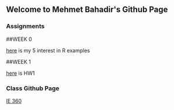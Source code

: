 ## Welcome to Mehmet Bahadir's Github Page


### Assignments



##WEEK 0

[here](files\example_homework_0.html) is my 5 interest in R examples 

##WEEK 1

[here](Homework1\HW1-Bahadir.R) is HW1

### Class Github Page

[IE 360](https://github.com/BU-IE-360)
